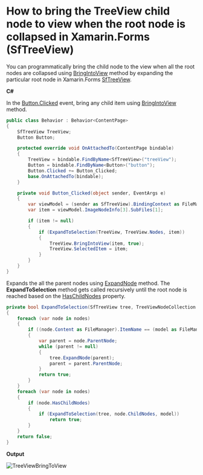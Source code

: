 # How to bring the TreeView child node to view when the root node is collapsed in Xamarin.Forms (SfTreeView)

You can programmatically bring the child node to the view when all the root nodes are collapsed using [BringIntoView](https://help.syncfusion.com/cr/xamarin/Syncfusion.SfTreeView.XForms~Syncfusion.XForms.TreeView.SfTreeView~BringIntoView.html) method by expanding the particular root node in Xamarin.Forms [SfTreeView](https://help.syncfusion.com/xamarin/treeview/overview).

**C#**

In the [Button.Clicked](https://docs.microsoft.com/en-us/dotnet/api/xamarin.forms.button.clicked) event, bring any child item using [BringIntoView](https://help.syncfusion.com/cr/xamarin/Syncfusion.SfTreeView.XForms~Syncfusion.XForms.TreeView.SfTreeView~BringIntoView.html) method.

``` c#
public class Behavior : Behavior<ContentPage>
{
    SfTreeView TreeView;
    Button Button;

    protected override void OnAttachedTo(ContentPage bindable)
    {
        TreeView = bindable.FindByName<SfTreeView>("treeView");
        Button = bindable.FindByName<Button>("button");
        Button.Clicked += Button_Clicked;
        base.OnAttachedTo(bindable);
    }

    private void Button_Clicked(object sender, EventArgs e)
    {
        var viewModel = (sender as SfTreeView).BindingContext as FileManagerViewModel;
        var item = viewModel.ImageNodeInfo[3].SubFiles[1];

        if (item != null)
        {
            if (ExpandToSelection(TreeView, TreeView.Nodes, item))
            {
                TreeView.BringIntoView(item, true);
                TreeView.SelectedItem = item;
            }
        }
    }
}
```
Expands the all the parent nodes using [ExpandNode](https://help.syncfusion.com/cr/cref_files/xamarin/Syncfusion.SfTreeView.XForms~Syncfusion.XForms.TreeView.SfTreeView~ExpandNode.html) method. The **ExpandToSelection** method gets called recursively until the root node is reached based on the [HasChildNodes](https://help.syncfusion.com/cr/cref_files/xamarin/Syncfusion.SfTreeView.XForms~Syncfusion.TreeView.Engine.TreeViewNode~HasChildNodes.html) property.

``` c#
private bool ExpandToSelection(SfTreeView tree, TreeViewNodeCollection nodes, object model)
{
    foreach (var node in nodes)
    {
        if ((node.Content as FileManager).ItemName == (model as FileManager).ItemName)
        {
            var parent = node.ParentNode;
            while (parent != null)
            {
                tree.ExpandNode(parent);
                parent = parent.ParentNode;
            }
            return true;
        }
    }
    foreach (var node in nodes)
    {
        if (node.HasChildNodes)
        {
            if (ExpandToSelection(tree, node.ChildNodes, model))
                return true;
        }
    }
    return false;
}
```
**Output**

![TreeViewBringToView](https://github.com/SyncfusionExamples/bring-child-node-to-view-treeview-xamarin/blob/master/ScreenShot/TreeViewBringToView.gif)
